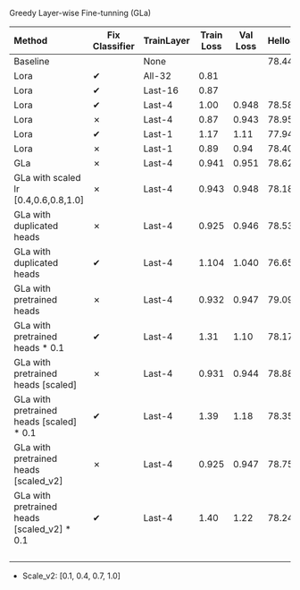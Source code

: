 Greedy Layer-wise Fine-tunning (GLa)

| **Method**                                  | Fix Classifier | TrainLayer | Train Loss | **Val Loss** | HelloSwag | ARC   | Boolq | Openbookqa | piqa  | winogrande | Avg    |
| :------------------------------------------ | -------------- | ---------- | ---------- | ------------ | --------- | :---- | ----- | ---------- | ----- | ---------- | ------ |
| Baseline                                    |                | None       |            |              | 78.44     | 51.28 | 78.50 | 46.80      | 81.39 | 74.03      |        |
| Lora                                        | &#10004;       | All-32     | 0.81       |              |           | 52.99 |       |            |       |            |        |
| Lora                                        | &#10004;       | Last-16    | 0.87       |              |           | 52.90 |       |            |       |            |        |
| Lora                                        | &#10004;       | Last-4     | 1.00       | 0.948        | 78.58     | 51.62 | 78.96 | 48.00      | 81.39 | 73.56      | 68.685 |
| Lora                                        | &#10007;       | Last-4     | 0.87       | 0.943        | 78.95     | 50.00 | 78.56 | 50.00      | 81.50 | 72.77      | 68.63  |
| Lora                                        | &#10004;       | Last-1     | 1.17       | 1.11         | 77.94     | 50.85 | 78.17 | 47.00      | 81.39 | 73.24      | 68.09  |
| Lora                                        | &#10007;       | Last-1     | 0.89       | 0.94         | 78.40     | 49.57 | 77.55 | 50.60      | 81.72 | 72.93      | 68.46  |
| GLa                                         | &#10007;       | Last-4     | 0.941      | 0.951        | 78.62     | 49.40 | 78.38 | 50.00      | 81.72 | 72.77      | 68.48  |
| GLa with scaled lr [0.4,0.6,0.8,1.0]        | &#10007;       | Last-4     | 0.943      | 0.948        | 78.18     | 49.32 | 77.92 | 50.00      | 80.96 | 72.38      | 68.126 |
| GLa with duplicated heads                   | &#10007;       | Last-4     | 0.925      | 0.946        | 78.53     | 49.66 | 78.20 | 50.20      | 81.18 | 72.30      | 68.345 |
| GLa with duplicated heads                   | &#10004;       | Last-4     | 1.104      | 1.040        | 76.65     | 48.46 | 78.17 | 46.80      | 80.52 | 72.38      | 67.163 |
| GLa with pretrained heads                   | &#10007;       | Last-4     | 0.932      | 0.947        | 79.09     | 49.83 | 78.99 | 49.40      | 81.66 | 73.16      | 68.688 |
| GLa with pretrained heads * 0.1             | &#10004;       | Last-4     | 1.31       | 1.10         | 78.17     | 50.60 | 79.11 | 47.60      | 81.45 | 74.51      | 68.573 |
| GLa with pretrained heads [scaled]          | &#10007;       | Last-4     | 0.931      | 0.944        | 78.88     | 50.77 | 78.81 | 49.80      | 81.45 | 72.61      | 68.72  |
| GLa with pretrained heads [scaled] * 0.1    | &#10004;       | Last-4     | 1.39       | 1.18         | 78.35     | 51.45 | 78.81 | 47.40      | 81.56 | 73.32      | 68.481 |
| GLa with pretrained heads [scaled_v2]       | &#10007;       | Last-4     | 0.925      | 0.947        | 78.75     | 52.39 | 78.56 | 50.40      | 81.50 | 72.45      | 69.008 |
| GLa with pretrained heads [scaled_v2] * 0.1 | &#10004;       | Last-4     | 1.40       | 1.22         | 78.24     | 51.28 | 78.44 | 47.60      | 81.66 | 73.56      | 68.463 |
|                                             |                |            |            |              |           |       |       |            |       |            |        |
|                                             |                |            |            |              |           |       |       |            |       |            |        |
|                                             |                |            |            |              |           |       |       |            |       |            |        |
|                                             |                |            |            |              |           |       |       |            |       |            |        |



* Scale_v2: [0.1, 0.4, 0.7, 1.0]



 
